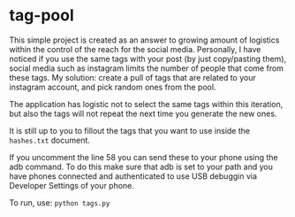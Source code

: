 # tag-pool
This simple project is created as an answer to growing amount of logistics within the control of the reach for the social media. Personally, I have noticed if you use the same tags with your post (by just copy/pasting them), social media such as instagram limits the number of people that come from these tags. My solution: create a pull of tags that are related to your instagram account, and pick random ones from the pool.

The application has logistic not to select the same tags within this iteration, but also the tags will not repeat the next time you generate the new ones.

It is still up to you to fillout the tags that you want to use inside the `hashes.txt` document.

If you uncomment the line 58 you can send these to your phone using the adb command. To do this make sure that adb is set to your path and you have phones connected and authenticated to use USB debuggin via Developer Settings of your phone.

To run, use: `python tags.py`
